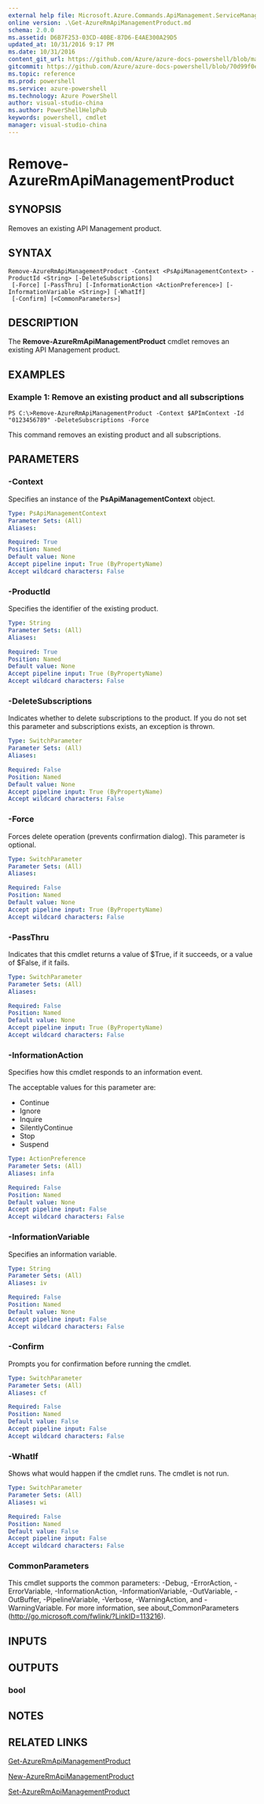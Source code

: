 ```yaml
---
external help file: Microsoft.Azure.Commands.ApiManagement.ServiceManagement.dll-Help.xml
online version: .\Get-AzureRmApiManagementProduct.md
schema: 2.0.0
ms.assetid: D6B7F253-03CD-40BE-87D6-E4AE300A29D5
updated_at: 10/31/2016 9:17 PM
ms.date: 10/31/2016
content_git_url: https://github.com/Azure/azure-docs-powershell/blob/master/azureps-cmdlets-docs/ResourceManager/Microsoft.Azure.Commands.ApiManagement.ServiceManagement/v1.1.4/Remove-AzureRmApiManagementProduct.md
gitcommit: https://github.com/Azure/azure-docs-powershell/blob/70d99f0e924efe152eb73454f7898f92d5a5db64/azureps-cmdlets-docs/ResourceManager/Microsoft.Azure.Commands.ApiManagement.ServiceManagement/v1.1.4/Remove-AzureRmApiManagementProduct.md
ms.topic: reference
ms.prod: powershell
ms.service: azure-powershell
ms.technology: Azure PowerShell
author: visual-studio-china
ms.author: PowerShellHelpPub
keywords: powershell, cmdlet
manager: visual-studio-china
---
```


# Remove-AzureRmApiManagementProduct

## SYNOPSIS
Removes an existing API Management product.

## SYNTAX

```
Remove-AzureRmApiManagementProduct -Context <PsApiManagementContext> -ProductId <String> [-DeleteSubscriptions]
 [-Force] [-PassThru] [-InformationAction <ActionPreference>] [-InformationVariable <String>] [-WhatIf]
 [-Confirm] [<CommonParameters>]
```

## DESCRIPTION
The **Remove-AzureRmApiManagementProduct** cmdlet removes an existing API Management product.

## EXAMPLES

### Example 1: Remove an existing product and all subscriptions
```
PS C:\>Remove-AzureRmApiManagementProduct -Context $APImContext -Id "0123456789" -DeleteSubscriptions -Force
```

This command removes an existing product and all subscriptions.

## PARAMETERS

### -Context
Specifies an instance of the **PsApiManagementContext** object.

```yaml
Type: PsApiManagementContext
Parameter Sets: (All)
Aliases: 

Required: True
Position: Named
Default value: None
Accept pipeline input: True (ByPropertyName)
Accept wildcard characters: False
```

### -ProductId
Specifies the identifier of the existing product.

```yaml
Type: String
Parameter Sets: (All)
Aliases: 

Required: True
Position: Named
Default value: None
Accept pipeline input: True (ByPropertyName)
Accept wildcard characters: False
```

### -DeleteSubscriptions
Indicates whether to delete subscriptions to the product.
If you do not set this parameter and subscriptions exists, an exception is thrown.

```yaml
Type: SwitchParameter
Parameter Sets: (All)
Aliases: 

Required: False
Position: Named
Default value: None
Accept pipeline input: True (ByPropertyName)
Accept wildcard characters: False
```

### -Force
Forces delete operation (prevents confirmation dialog). This parameter is optional.

```yaml
Type: SwitchParameter
Parameter Sets: (All)
Aliases: 

Required: False
Position: Named
Default value: None
Accept pipeline input: True (ByPropertyName)
Accept wildcard characters: False
```

### -PassThru
Indicates that this cmdlet returns a value of $True, if it succeeds, or a value of $False, if it fails.

```yaml
Type: SwitchParameter
Parameter Sets: (All)
Aliases: 

Required: False
Position: Named
Default value: None
Accept pipeline input: True (ByPropertyName)
Accept wildcard characters: False
```

### -InformationAction
Specifies how this cmdlet responds to an information event.

The acceptable values for this parameter are:

- Continue
- Ignore
- Inquire
- SilentlyContinue
- Stop
- Suspend

```yaml
Type: ActionPreference
Parameter Sets: (All)
Aliases: infa

Required: False
Position: Named
Default value: None
Accept pipeline input: False
Accept wildcard characters: False
```

### -InformationVariable
Specifies an information variable.

```yaml
Type: String
Parameter Sets: (All)
Aliases: iv

Required: False
Position: Named
Default value: None
Accept pipeline input: False
Accept wildcard characters: False
```

### -Confirm
Prompts you for confirmation before running the cmdlet.

```yaml
Type: SwitchParameter
Parameter Sets: (All)
Aliases: cf

Required: False
Position: Named
Default value: False
Accept pipeline input: False
Accept wildcard characters: False
```

### -WhatIf
Shows what would happen if the cmdlet runs.
The cmdlet is not run.

```yaml
Type: SwitchParameter
Parameter Sets: (All)
Aliases: wi

Required: False
Position: Named
Default value: False
Accept pipeline input: False
Accept wildcard characters: False
```

### CommonParameters
This cmdlet supports the common parameters: -Debug, -ErrorAction, -ErrorVariable, -InformationAction, -InformationVariable, -OutVariable, -OutBuffer, -PipelineVariable, -Verbose, -WarningAction, and -WarningVariable. For more information, see about_CommonParameters (http://go.microsoft.com/fwlink/?LinkID=113216).

## INPUTS

## OUTPUTS

### bool

## NOTES

## RELATED LINKS

[Get-AzureRmApiManagementProduct](xref:ResourceManager/Microsoft.Azure.Commands.ApiManagement.ServiceManagement/v1.1.4/Get-AzureRmApiManagementProduct.md)

[New-AzureRmApiManagementProduct](xref:ResourceManager/Microsoft.Azure.Commands.ApiManagement.ServiceManagement/v1.1.4/New-AzureRmApiManagementProduct.md)

[Set-AzureRmApiManagementProduct](xref:ResourceManager/Microsoft.Azure.Commands.ApiManagement.ServiceManagement/v1.1.4/Set-AzureRmApiManagementProduct.md)


